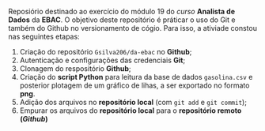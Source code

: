 
Reposiório destinado ao exercício do módulo 19 do *curso* **Analista de Dados** da **EBAC**.
O objetivo deste repositório é práticar o uso do Git e também do Github no versionamento de cógio.
Para isso, a ativiade constou nas seguintes etapas:

1.  Criação do repositório `Gsilva206/da-ebac` no **Github**;
2.  Autenticação e configurações das credenciais **Git**;
3.  Clonagem do respositório **Github**;
4.  Criação do **script Python** para leitura da base de dados `gasolina.csv` e posterior plotagem de um gráfico de lihas, a ser exportado no formato **png**.
5.  Adição dos arquivos no **repositório local** (com `git add` e `git commit`);
6.  Empurar os arquivos do **repositório local** para o **repositório remoto (*Github*)**
